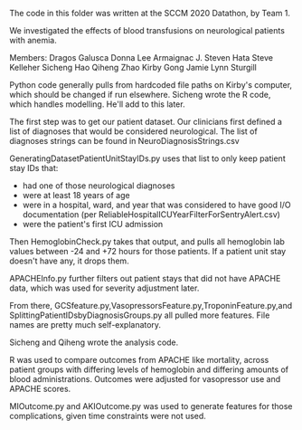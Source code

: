 The code in this folder was written at the SCCM 2020 Datathon, by Team 1. 

We investigated the effects of blood transfusions on neurological patients with anemia. 

Members: 
Dragos Galusca
Donna Lee Armaignac
J. Steven Hata
Steve Kelleher
Sicheng Hao
Qiheng Zhao
Kirby Gong
Jamie Lynn Sturgill

Python code generally pulls from hardcoded file paths on Kirby's computer, which should be changed if run elsewhere.
Sicheng wrote the R code, which handles modelling. He'll add to this later.

The first step was to get our patient dataset. 
Our clinicians first defined a list of diagnoses that would be considered neurological. The list of diagnoses strings can be found in NeuroDiagnosisStrings.csv

GeneratingDatasetPatientUnitStayIDs.py uses that list to only keep patient stay IDs that:
- had one of those neurological diagnoses
- were at least 18 years of age
- were in a hospital, ward, and year that was considered to have good I/O documentation (per ReliableHospitalICUYearFilterForSentryAlert.csv)
- were the patient's first ICU admission

Then HemoglobinCheck.py takes that output, and pulls all hemoglobin lab values between -24 and +72 hours for those patients. If a patient unit stay doesn't have any, it drops them. 

APACHEInfo.py further filters out patient stays that did not have APACHE data, which was used for severity adjustment later. 

From there, GCSfeature.py,VasopressorsFeature.py,TroponinFeature.py,and SplittingPatientIDsbyDiagnosisGroups.py all pulled more features. File names are pretty much self-explanatory. 

Sicheng and Qiheng wrote the analysis code. 

R was used to compare outcomes from APACHE like mortality, across patient groups with differing levels of hemoglobin and differing amounts of blood administrations. Outcomes were adjusted for vasopressor use and APACHE scores. 


MIOutcome.py and AKIOutcome.py was used to generate features for those complications, given time constraints were not used. 







